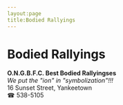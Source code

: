 ```yaml
---
layout:page
title:Bodied Rallyings
---
```

# Bodied Rallyings

**O.N.G.B.F.C. Best Bodied Rallyingses**  
_We put the "ion" in "symbolization"!!!_  
16 Sunset Street, Yankeetown  
☎ 538-5105



